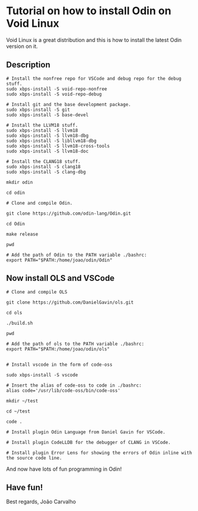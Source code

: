 # Tutorial on how to install Odin on Void Linux
Void Linux is a great distribution and this is how to install the latest Odin version on it.

## Description

```
# Install the nonfree repo for VSCode and debug repo for the debug stuff. 
sudo xbps-install -S void-repo-nonfree
sudo xbps-install -S void-repo-debug

# Install git and the base development package.
sudo xbps-install -S git
sudo xbps-install -S base-devel

# Install the LLVM18 stuff.
sudo xbps-install -S llvm18
sudo xbps-install -S llvm18-dbg
sudo xbps-install -S libllvm18-dbg
sudo xbps-install -S llvm18-cross-tools
sudo xbps-install -S llvm18-doc

# Install the CLANG18 stuff.
sudo xbps-install -S clang18
sudo xbps-install -S clang-dbg

mkdir odin

cd odin

# Clone and compile Odin.

git clone https://github.com/odin-lang/Odin.git

cd Odin

make release

pwd

# Add the path of Odin to the PATH variable ./bashrc:
export PATH="$PATH:/home/joao/odin/Odin"

```

## Now install OLS and VSCode


```
# Clone and compile OLS

git clone https://github.com/DanielGavin/ols.git

cd ols

./build.sh

pwd

# Add the path of ols to the PATH variable ./bashrc:
export PATH="$PATH:/home/joao/odin/ols"


# Install vscode in the form of code-oss 

sudo xbps-install -S vscode

# Insert the alias of code-oss to code in ./bashrc:
alias code='/usr/lib/code-oss/bin/code-oss'

mkdir ~/test

cd ~/test

code .

# Install plugin Odin Language from Daniel Gavin for VSCode.

# Install plugin CodeLLDB for the debugger of CLANG in VSCode.

# Install plugin Error Lens for showing the errors of Odin inline with the source code line.

```

And now have lots of fun programming in Odin!

## Have fun!
Best regards,
João Carvalho
